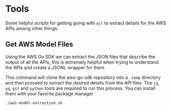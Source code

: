 # Tools

Some helpful scripts for getting going with `ajl` to extract details for the AWS APIs among other things.

## Get AWS Model Files

Using the AWS Go SDK we can extract the JSON files that describe the output of all the APIs, this is extremely helpful when trying to understand the APIs and create a JSONL wrapper for them.

This command will clone the aws-go-sdk repository into a `.temp` directory and then proceed to extract the desired details from the API files. The `jq`, `yq`, `git` and `python` tools are required to run this process. You can install them with your favorite package manager.

```shell
./aws-model-extraction.sh
```